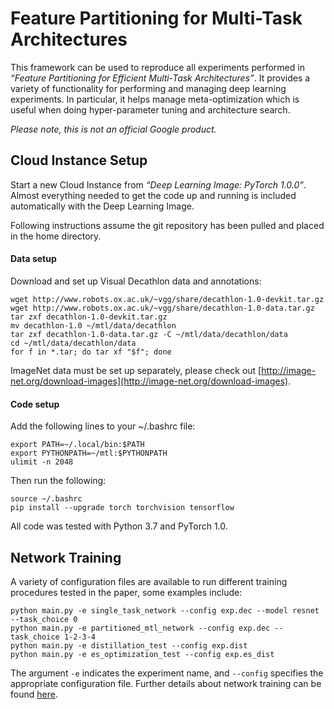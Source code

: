 # Feature Partitioning for Multi-Task Architectures

This framework can be used to reproduce all experiments performed in _“Feature
Partitioning for Efficient Multi-Task Architectures”_. It provides a variety of
functionality for performing and managing deep learning experiments. In
particular, it helps manage meta-optimization which is useful
when doing hyper-parameter tuning and architecture search.

_Please note, this is not an official Google product._

## Cloud Instance Setup

Start a new Cloud Instance from _“Deep Learning Image: PyTorch
1.0.0”_. Almost everything needed to get the code up and running is
included automatically with the Deep Learning Image.

Following instructions assume the git repository has been pulled and placed in the home directory.

#### Data setup

Download and set up Visual Decathlon data and annotations:

```
wget http://www.robots.ox.ac.uk/~vgg/share/decathlon-1.0-devkit.tar.gz
wget http://www.robots.ox.ac.uk/~vgg/share/decathlon-1.0-data.tar.gz
tar zxf decathlon-1.0-devkit.tar.gz
mv decathlon-1.0 ~/mtl/data/decathlon
tar zxf decathlon-1.0-data.tar.gz -C ~/mtl/data/decathlon/data
cd ~/mtl/data/decathlon/data
for f in *.tar; do tar xf "$f"; done
```

ImageNet data must be set up separately, please check out [http://image-net.org/download-images](http://image-net.org/download-images).

#### Code setup

Add the following lines to your ~/.bashrc file:
```
export PATH=~/.local/bin:$PATH
export PYTHONPATH=~/mtl:$PYTHONPATH
ulimit -n 2048
```

Then run the following:
```
source ~/.bashrc
pip install --upgrade torch torchvision tensorflow
```

All code was tested with Python 3.7 and PyTorch 1.0.


## Network Training

A variety of configuration files are available to run different training procedures tested in the paper, some examples include:

```
python main.py -e single_task_network --config exp.dec --model resnet --task_choice 0
python main.py -e partitioned_mtl_network --config exp.dec --task_choice 1-2-3-4
python main.py -e distillation_test --config exp.dist
python main.py -e es_optimization_test --config exp.es_dist
```

The argument ```-e``` indicates the experiment name, and ```--config``` specifies the appropriate configuration file. Further details about network training can be found [here]().
